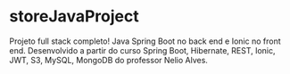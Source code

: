 # storeJavaProject
Projeto full stack completo! Java Spring Boot no back end e Ionic no front end. Desenvolvido a partir do curso Spring Boot, Hibernate, REST, Ionic, JWT, S3, MySQL, MongoDB do professor Nelio Alves. 

